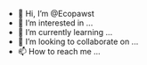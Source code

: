 - 👋 Hi, I’m @Ecopawst
- 👀 I’m interested in ...
- 🌱 I’m currently learning ...
- 💞️ I’m looking to collaborate on ...
- 📫 How to reach me ...

<!---
Ecopawst/Ecopawst is a ✨ special ✨ repository because its `README.md` (this file) appears on your GitHub profile.
You can click the Preview link to take a look at your changes.
--->
